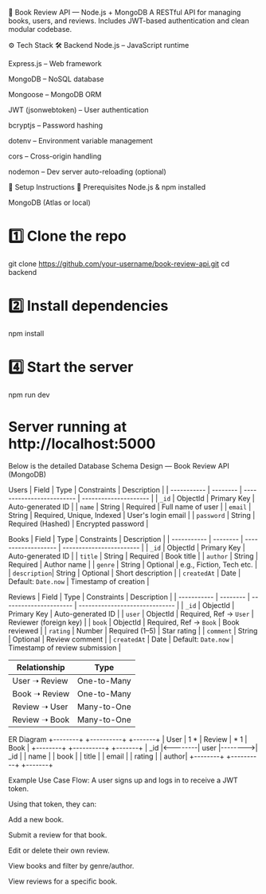📘 Book Review API — Node.js + MongoDB
A RESTful API for managing books, users, and reviews. Includes JWT-based authentication and clean modular codebase.

⚙️ Tech Stack
🛠 Backend
Node.js – JavaScript runtime

Express.js – Web framework

MongoDB – NoSQL database

Mongoose – MongoDB ORM

JWT (jsonwebtoken) – User authentication

bcryptjs – Password hashing

dotenv – Environment variable management

cors – Cross-origin handling

nodemon – Dev server auto-reloading (optional)

🚀 Setup Instructions
🔁 Prerequisites
Node.js & npm installed

MongoDB (Atlas or local)

# 1️⃣ Clone the repo
git clone https://github.com/your-username/book-review-api.git
cd backend

# 2️⃣ Install dependencies
npm install

# 4️⃣ Start the server
npm run dev
# Server running at http://localhost:5000



 Below is the detailed Database Schema Design — Book Review API (MongoDB)

Users
 | Field       | Type     | Constraints               | Description           |
| ----------- | -------- | ------------------------- | --------------------- |
| `_id`       | ObjectId | Primary Key               | Auto-generated ID     |
| `name`      | String   | Required                  | Full name of user     |
| `email`     | String   | Required, Unique, Indexed | User's login email    |
| `password`  | String   | Required (Hashed)         | Encrypted password    |

Books
| Field       | Type     | Constraints         | Description              |
| ----------- | -------- | ------------------- | ------------------------ |
| `_id`       | ObjectId | Primary Key         | Auto-generated ID        |
| `title`     | String   | Required            | Book title               |
| `author`    | String   | Required            | Author name              |
| `genre`     | String   | Optional            | e.g., Fiction, Tech etc. |
| `description`| String   | Optional            | Short description        |
| `createdAt` | Date     | Default: `Date.now` | Timestamp of creation    |

Reviews
| Field       | Type     | Constraints            | Description                    |
| ----------- | -------- | ---------------------- | ------------------------------ |
| `_id`       | ObjectId | Primary Key            | Auto-generated ID              |
| `user`      | ObjectId | Required, Ref → `User` | Reviewer (foreign key)         |
| `book`      | ObjectId | Required, Ref → `Book` | Book reviewed                  |
| `rating`    | Number   | Required (1–5)         | Star rating                    |
| `comment`   | String   | Optional               | Review comment                 |
| `createdAt` | Date     | Default: `Date.now`    | Timestamp of review submission |

| Relationship  | Type        |
| ------------- | ----------- |
| User ➝ Review | One-to-Many |
| Book ➝ Review | One-to-Many |
| Review ➝ User | Many-to-One |
| Review ➝ Book | Many-to-One |



ER Diagram
+--------+         +----------+         +-------+
|  User  | 1     * |  Review  | *     1 | Book  |
+--------+         +----------+         +-------+
| _id    |<--------| user     |-------->| _id   |
| name   |         | book     |         | title |
| email  |         | rating   |         | author|
+--------+         +----------+         +-------+


Example Use Case Flow:
A user signs up and logs in to receive a JWT token.

Using that token, they can:

Add a new book.

Submit a review for that book.

Edit or delete their own review.

View books and filter by genre/author.

View reviews for a specific book.